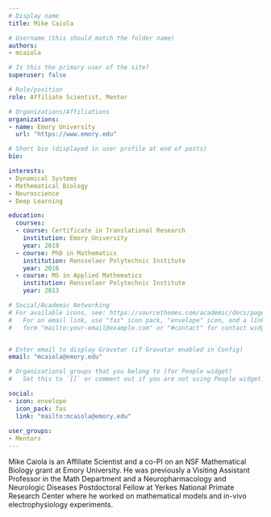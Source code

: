 ```yaml
---
# Display name
title: Mike Caiola

# Username (this should match the folder name)
authors:
- mcaiola

# Is this the primary user of the site?
superuser: false

# Role/position
role: Affiliate Scientist, Mentor

# Organizations/Affiliations
organizations:
- name: Emory University
  url: "https://www.emory.edu"

# Short bio (displayed in user profile at end of posts)
bio: 

interests:
- Dynamical Systems
- Mathematical Biology
- Neuroscience
- Deep Learning

education:
  courses:
  - course: Certificate in Translational Research
    institution: Emory University
    year: 2019
  - course: PhD in Mathematics
    institution: Rensselaer Polytechnic Institute
    year: 2016
  - course: MS in Applied Mathematics
    institution: Rensselaer Polytechnic Institute
    year: 2013

# Social/Academic Networking
# For available icons, see: https://sourcethemes.com/academic/docs/page-builder/#icons
#   For an email link, use "fas" icon pack, "envelope" icon, and a link in the
#   form "mailto:your-email@example.com" or "#contact" for contact widget.


# Enter email to display Gravatar (if Gravatar enabled in Config)
email: "mcaiola@emory.edu"

# Organizational groups that you belong to (for People widget)
#   Set this to `[]` or comment out if you are not using People widget.

social:
- icon: envelope
  icon_pack: fas
  link: "mailto:mcaiola@emory.edu"
  
user_groups:
- Mentors
---
```


Mike Caiola is an Affiliate Scientist and a co-PI on an NSF Mathematical Biology grant at Emory University. He was previously a Visiting Assistant Professor in the Math Department and a Neuropharmacology and Neurologic Diseases Postdoctoral Fellow at Yerkes National Primate Research Center where he worked on mathematical models and in-vivo electrophysiology experiments.
